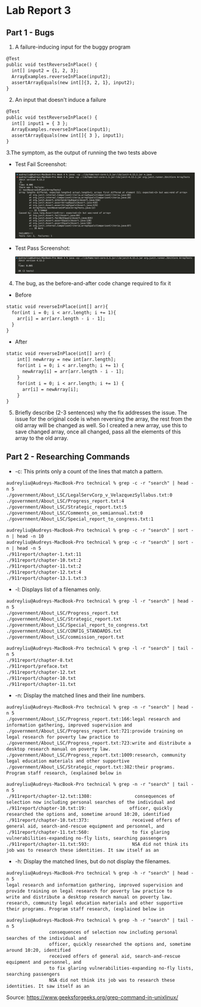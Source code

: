 # Lab Report 3

## Part 1 - Bugs

1. A failure-inducing input for the buggy program
```
@Test
public void testReverseInPlace() {
  int[] input2 = {1, 2, 3};
  ArrayExamples.reverseInPlace(input2);
  assertArrayEquals(new int[]{3, 2, 1}, input2);
}
```

2. An input that doesn't induce a failure
```
@Test 
public void testReverseInPlace() {
  int[] input1 = { 3 };
  ArrayExamples.reverseInPlace(input1);
  assertArrayEquals(new int[]{ 3 }, input1);
}
```

3.The symptom, as the output of running the two tests above
* Test Fail Screenshot:

  ![Image](testFail.png)

* Test Pass Screenshot:

  ![Image](testPass.png)

4. The bug, as the before-and-after code change required to fix it
* Before
```
static void reverseInPlace(int[] arr){
  for(int i = 0; i < arr.length; i += 1){
    arr[i] = arr[arr.length - i - 1];
  }
}
```
* After
```
static void reverseInPlace(int[] arr) {
    int[] newArray = new int[arr.length];
    for(int i = 0; i < arr.length; i += 1) {
      newArray[i] = arr[arr.length - i - 1];
    }
    for(int i = 0; i < arr.length; i += 1) {
      arr[i] = newArray[i];
    }
}
```
5. Briefly describe (2-3 sentences) why the fix addresses the issue.
The issue for the original code is when reversing the array, the rest from the old array will be changed as well. So I created a new array, use this to save changed array, once all changed, pass all the elements of this array to the old array.
   
## Part 2 - Researching Commands
* -c: This prints only a count of the lines that match a pattern.
```
audreyliu@Audreys-MacBook-Pro technical % grep -c -r "search" | head -n 5
./government/About_LSC/LegalServCorp_v_VelazquezSyllabus.txt:0
./government/About_LSC/Progress_report.txt:4
./government/About_LSC/Strategic_report.txt:5
./government/About_LSC/Comments_on_semiannual.txt:0
./government/About_LSC/Special_report_to_congress.txt:1
```

```
audreyliu@Audreys-MacBook-Pro technical % grep -c -r "search" | sort -n | head -n 10
audreyliu@Audreys-MacBook-Pro technical % grep -c -r "search" | sort -n | head -n 5 
./911report/chapter-1.txt:11
./911report/chapter-10.txt:2
./911report/chapter-11.txt:2
./911report/chapter-12.txt:4
./911report/chapter-13.1.txt:3
```
* -l: Displays list of a filenames only.
```
audreyliu@Audreys-MacBook-Pro technical % grep -l -r "search" | head -n 5
./government/About_LSC/Progress_report.txt
./government/About_LSC/Strategic_report.txt
./government/About_LSC/Special_report_to_congress.txt
./government/About_LSC/CONFIG_STANDARDS.txt
./government/About_LSC/commission_report.txt
```

```
audreyliu@Audreys-MacBook-Pro technical % grep -l -r "search" | tail -n 5 
./911report/chapter-8.txt
./911report/preface.txt
./911report/chapter-12.txt
./911report/chapter-10.txt
./911report/chapter-11.txt
```

* -n: Display the matched lines and their line numbers.
```
audreyliu@Audreys-MacBook-Pro technical % grep -n -r "search" | head -n 5
./government/About_LSC/Progress_report.txt:166:legal research and information gathering, improved supervision and
./government/About_LSC/Progress_report.txt:721:provide training on legal research for poverty law practice to
./government/About_LSC/Progress_report.txt:723:write and distribute a desktop research manual on poverty law.
./government/About_LSC/Progress_report.txt:1009:research, community legal education materials and other supportive
./government/About_LSC/Strategic_report.txt:382:their programs. Program staff research, (explained below in
```

```
audreyliu@Audreys-MacBook-Pro technical % grep -n -r "search" | tail -n 5
./911report/chapter-12.txt:1308:                consequences of selection now including personal searches of the individual and
./911report/chapter-10.txt:19:                officer, quickly researched the options and, sometime around 10:20, identified
./911report/chapter-10.txt:373:                received offers of general aid, search-and-rescue equipment and personnel, and
./911report/chapter-11.txt:560:                to fix glaring vulnerabilities-expanding no-fly lists, searching passengers
./911report/chapter-11.txt:593:                NSA did not think its job was to research these identities. It saw itself as an
```

* -h: Display the matched lines, but do not display the filenames.
```
audreyliu@Audreys-MacBook-Pro technical % grep -h -r "search" | head -n 5
legal research and information gathering, improved supervision and
provide training on legal research for poverty law practice to
write and distribute a desktop research manual on poverty law.
research, community legal education materials and other supportive
their programs. Program staff research, (explained below in
```

```
audreyliu@Audreys-MacBook-Pro technical % grep -h -r "search" | tail -n 5 
                consequences of selection now including personal searches of the individual and
                officer, quickly researched the options and, sometime around 10:20, identified
                received offers of general aid, search-and-rescue equipment and personnel, and
                to fix glaring vulnerabilities-expanding no-fly lists, searching passengers
                NSA did not think its job was to research these identities. It saw itself as an
```



Source: https://www.geeksforgeeks.org/grep-command-in-unixlinux/
